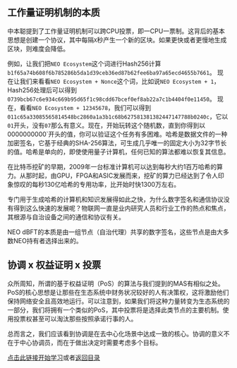 ## 工作量证明机制的本质

中本聪提到了工作量证明机制可以跨CPU投票，即一CPU一票制。这背后的基本思想是创建一个协议，其中每隔`X`秒产生一个新的区块。如果更快或者更慢地生成区块，则难度会降低。

例如，让我们把`NEO Ecosystem`这个词进行Hash256计算 `b1f65a74b608f6b785286b5da1d39ceb36ed87b62fee6ba97a65ecd4655b7661`。
现在让我们来看看`NEO Ecosystem + Nonce`这个词，比如说`NEO Ecosystem + 1`，Hash256处理后可以得到 `0739bcb67c6e934c669b95d65f1c98cdd67bcef0ef8ab22a7c1b4404f0e11450`。
现在，看看`NEO Ecosystem + 12345678`，我们可以得到`011c65a33085565814548bc2860a1a3b1c68b627581381382447147788b0240c`，它以`01`开头，没有`07`那么有意义。现在，开始玩转这个随机数，直到你得到以0000000000`开头的值，你可以验证这个任务有多困难。哈希是数据文件的一种加密签名，它基于经典的SHA-256算法，可生成几乎唯一的固定大小为32字节长的值。哈希是单向的，即使使用量子计算机，任何已知的算法都难以恢复其信息。

在比特币挖矿的早期，2009年一台标准计算机可以达到每秒大约1百万哈希的算力。从那时起，由GPU，FPGA和ASIC发展而来，挖矿的算力已经达到了令人印象惊叹的每秒130亿哈希的专用功率，比开始时快1300万左右。

专门用于生成哈希的计算机和知识发展得如此之快，为什么数字签名和通信协议没有得到这么快速的发展呢？物联网一直是业内研究人员和行业工作的热点和焦点，其根源与自治设备之间的通信和协议有关。

NEO dBFT的本质是由一组节点（自治代理）共享的数字签名，这些节点是由大多数NEO持有者选择出来的。

## 协调 x 权益证明 x 投票

众所周知，所谓的基于权益证明（PoS）的算法与我们提到的MAS有相似之处。PoS的核心思想是让那些在生态系统中财务状况较好的人有决策权，这将激励他们保持网络安全且高效地运行。可以注意到，如果我们将这种力量转变为生态系统的一部分，我们将拥有一个类似的PoS，其中投票将是选择此类节点的主要机制。使用投票权甚至可以淘汰那些按照承诺行事的人。

总而言之，我们应该看到协调是在去中心化场景中达成一致的核心。协调的意义不在于中心协调员，而在于做出决定时需要考虑多个目标。

[点击此链接开始学习](3-pBFT与dBFT.md)或者[返回目录](README.md#目录)